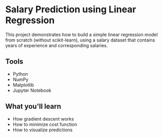 # Salary Prediction using Linear Regression

This project demonstrates how to build a simple linear regression model from scratch (without scikit-learn), using a salary dataset that contains years of experience and corresponding salaries.

## Tools
- Python
- NumPy
- Matplotlib
- Jupyter Notebook

## What you'll learn
- How gradient descent works
- How to minimize cost function
- How to visualize predictions
